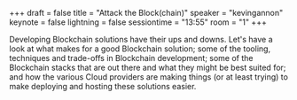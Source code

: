 +++
draft = false
title = "Attack the Block(chain)"
speaker = "kevingannon"
keynote = false
lightning = false
sessiontime = "13:55"
room = "1"
+++

Developing Blockchain solutions have their ups and downs. Let's have a look at what makes for a good Blockchain solution; some of the tooling, techniques and trade-offs in Blockchain development; some of the Blockchain stacks that are out there and what they might be best suited for; and how the various Cloud providers are making things (or at least trying) to make deploying and hosting these solutions easier.